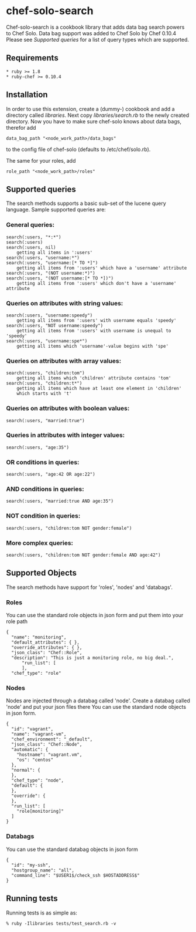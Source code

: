 # chef-solo-search

Chef-solo-search is a cookbook library that adds data bag search powers
to Chef Solo. Data bag support was added to Chef Solo by Chef 0.10.4
Please see *Supported queries* for a list of query types which are supported.

## Requirements

    * ruby >= 1.8
    * ruby-chef >= 0.10.4

## Installation

In order to use this extension, create a (dummy-) cookbook and add a directory
called *libraries*. Next copy *libraries/search.rb* to the newly created directory.
Now you have to make sure chef-solo knows about data bags, therefor add

    data_bag_path "<node_work_path>/data_bags"

to the config file of chef-solo (defaults to /etc/chef/solo.rb).

The same for your roles, add

    role_path "<node_work_path>/roles"

## Supported queries

The search methods supports a basic sub-set of the lucene query language.
Sample supported queries are:

### General queries:

    search(:users, "*:*")
    search(:users)
    search(:users, nil)
        getting all items in ':users'
    search(:users, "username:*")
    search(:users, "username:[* TO *]")
        getting all items from ':users' which have a 'username' attribute
    search(:users, "(NOT username:*)")
    search(:users, "(NOT username:[* TO *])")
        getting all items from ':users' which don't have a 'username' attribute

### Queries on attributes with string values:

    search(:users, "username:speedy")
        getting all items from ':users' with username equals 'speedy'
    search(:users, "NOT username:speedy")
        getting all items from ':users' with username is unequal to 'speedy'
    search(:users, "username:spe*")
        getting all items which 'username'-value begins with 'spe'

### Queries on attributes with array values:

    search(:users, "children:tom")
        getting all items which 'children' attribute contains 'tom'
    search(:users, "children:t*")
        getting all items which have at least one element in 'children'
        which starts with 't'

### Queries on attributes with boolean values:

    search(:users, "married:true")

### Queries in attributes with integer values:

    search(:users, "age:35")

### OR conditions in queries:

    search(:users, "age:42 OR age:22")

### AND conditions in queries:

    search(:users, "married:true AND age:35")

### NOT condition in queries:

    search(:users, "children:tom NOT gender:female")

### More complex queries:

    search(:users, "children:tom NOT gender:female AND age:42")


## Supported Objects
The search methods have support for 'roles', 'nodes' and 'databags'.

### Roles
You can use the standard role objects in json form and put them into your role path

    {
      "name": "monitoring",
      "default_attributes": { },
      "override_attributes": { },
      "json_class": "Chef::Role",
      "description": "This is just a monitoring role, no big deal.",
          "run_list": [
          ],
      "chef_type": "role"


### Nodes
Nodes are injected through a databag called 'node'.  Create a databag called 'node' and put your json files there
You can use the standard node objects in json form.

    {
      "id": "vagrant",
      "name": "vagrant-vm",
      "chef_environment": "_default",
      "json_class": "Chef::Node",
      "automatic": {
        "hostname": "vagrant.vm",
        "os": "centos"
      },
      "normal": {
      },
      "chef_type": "node",
      "default": {
      },
      "override": {
      },
      "run_list": [
        "role[monitoring]"
      ]
    }

### Databags
You can use the standard databag objects in json form

    {
      "id": "my-ssh",
      "hostgroup_name": "all",
      "command_line": "$USER1$/check_ssh $HOSTADDRESS$"
    }

## Running tests

Running tests is as simple as:

    % ruby -Ilibraries tests/test_search.rb -v
